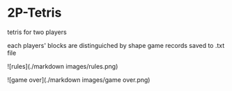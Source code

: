 # 2P-Tetris
tetris for two players

each players' blocks are distinguiched by shape
game records saved to .txt file

![rules](./markdown images/rules.png)

![game over](./markdown images/game over.png)
